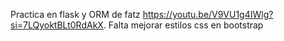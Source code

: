 Practica en flask y ORM de fatz https://youtu.be/V9VU1g4IWlg?si=7LQyoktBLt0RdAkX.
Falta mejorar estilos css en bootstrap 
